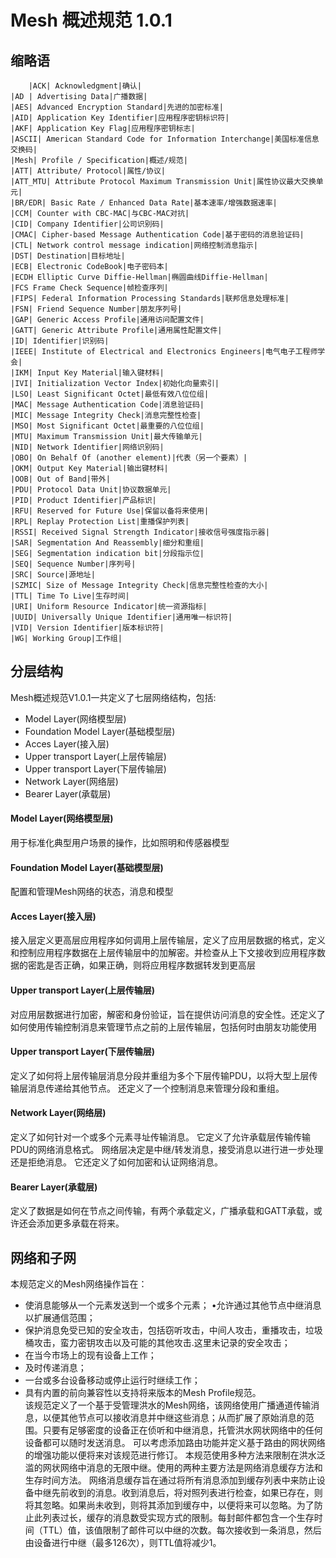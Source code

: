 # Mesh 概述规范 1.0.1

## 缩略语
        |ACK| Acknowledgment|确认|
	|AD | Advertising Data|广播数据|
	|AES| Advanced Encryption Standard|先进的加密标准|
	|AID| Application Key Identifier|应用程序密钥标识符|
	|AKF| Application Key Flag|应用程序密钥标志|
	|ASCII| American Standard Code for Information Interchange|美国标准信息交换码|
	|Mesh| Profile / Specification|概述/规范|
	|ATT| Attribute/ Protocol|属性/协议|
	|ATT_MTU| Attribute Protocol Maximum Transmission Unit|属性协议最大交换单元|
	|BR/EDR| Basic Rate / Enhanced Data Rate|基本速率/增强数据速率|
	|CCM| Counter with CBC-MAC|与CBC-MAC对抗|
	|CID| Company Identifier|公司识别码|
	|CMAC| Cipher-based Message Authentication Code|基于密码的消息验证码|
	|CTL| Network control message indication|网络控制消息指示|
	|DST| Destination|目标地址|
	|ECB| Electronic CodeBook|电子密码本|
	|ECDH Elliptic Curve Diffie-Hellman|椭圆曲线Diffie-Hellman|
	|FCS Frame Check Sequence|帧检查序列|
	|FIPS| Federal Information Processing Standards|联邦信息处理标准|
	|FSN| Friend Sequence Number|朋友序列号|
	|GAP| Generic Access Profile|通用访问配置文件|
	|GATT| Generic Attribute Profile|通用属性配置文件|
	|ID| Identifier|识别码|
	|IEEE| Institute of Electrical and Electronics Engineers|电气电子工程师学会|
	|IKM| Input Key Material|输入键材料|
	|IVI| Initialization Vector Index|初始化向量索引|
	|LSO| Least Significant Octet|最低有效八位位组|
	|MAC| Message Authentication Code|消息验证码|
	|MIC| Message Integrity Check|消息完整性检查|
	|MSO| Most Significant Octet|最重要的八位位组|
	|MTU| Maximum Transmission Unit|最大传输单元|
	|NID| Network Identifier|网络识别码|
	|OBO| On Behalf Of (another element)|代表（另一个要素）|
	|OKM| Output Key Material|输出键材料|
	|OOB| Out of Band|带外|
	|PDU| Protocol Data Unit|协议数据单元|
	|PID| Product Identifier|产品标识|
	|RFU| Reserved for Future Use|保留以备将来使用|
	|RPL| Replay Protection List|重播保护列表|
	|RSSI| Received Signal Strength Indicator|接收信号强度指示器|
	|SAR| Segmentation And Reassembly|细分和重组|
	|SEG| Segmentation indication bit|分段指示位|
	|SEQ| Sequence Number|序列号|
	|SRC| Source|源地址|
	|SZMIC| Size of Message Integrity Check|信息完整性检查的大小|
	|TTL| Time To Live|生存时间|
	|URI| Uniform Resource Indicator|统一资源指标|
	|UUID| Universally Unique Identifier|通用唯一标识符|
	|VID| Version Identifier|版本标识符|
	|WG| Working Group|工作组|
	
## 分层结构
Mesh概述规范V1.0.1一共定义了七层网络结构，包括:<br>
* Model Layer(网络模型层)
* Foundation Model Layer(基础模型层)
* Acces Layer(接入层)
* Upper transport Layer(上层传输层)
* Upper transport Layer(下层传输层)
* Network Layer(网络层)
* Bearer Layer(承载层)

#### Model Layer(网络模型层)
用于标准化典型用户场景的操作，比如照明和传感器模型
#### Foundation Model Layer(基础模型层)
配置和管理Mesh网络的状态，消息和模型
#### Acces Layer(接入层)
接入层定义更高层应用程序如何调用上层传输层，定义了应用层数据的格式，定义和控制应用程序数据在上层传输层中的加解密。并检查从上下文接收到应用程序数据的密匙是否正确，如果正确，则将应用程序数据转发到更高层
#### Upper transport Layer(上层传输层)
对应用层数据进行加密，解密和身份验证，旨在提供访问消息的安全性。还定义了如何使用传输控制消息来管理节点之前的上层传输层，包括何时由朋友功能使用
#### Upper transport Layer(下层传输层)
定义了如何将上层传输层消息分段并重组为多个下层传输PDU，以将大型上层传输层消息传递给其他节点。 还定义了一个控制消息来管理分段和重组。
#### Network Layer(网络层)
定义了如何针对一个或多个元素寻址传输消息。 它定义了允许承载层传输传输PDU的网络消息格式。
网络层决定是中继/转发消息，接受消息以进行进一步处理还是拒绝消息。 它还定义了如何加密和认证网络消息。
#### Bearer Layer(承载层)
定义了数据是如何在节点之间传输，有两个承载定义，广播承载和GATT承载，或许还会添加更多承载在将来。

## 网络和子网
本规范定义的Mesh网络操作旨在：<br>
* 使消息能够从一个元素发送到一个或多个元素； •允许通过其他节点中继消息以扩展通信范围；
* 保护消息免受已知的安全攻击，包括窃听攻击，中间人攻击，重播攻击，垃圾桶攻击，蛮力密钥攻击以及可能的其他攻击.这里未记录的安全攻击；
* 在当今市场上的现有设备上工作；
* 及时传递消息；
* 一台或多台设备移动或停止运行时继续工作；
* 具有内置的前向兼容性以支持将来版本的Mesh Profile规范。<br>
该规范定义了一个基于受管理洪水的Mesh网络，该网络使用广播通道传输消息，以便其他节点可以接收消息并中继这些消息；从而扩展了原始消息的范围。只要有足够密度的设备正在侦听和中继消息，托管洪水网状网络中的任何设备都可以随时发送消息。
可以考虑添加路由功能并定义基于路由的网状网络的增强功能以便将来对该规范进行修订。
本规范使用多种方法来限制在洪水泛滥的网状网络中消息的无限中继。使用的两种主要方法是网络消息缓存方法和生存时间方法。
网络消息缓存旨在通过将所有消息添加到缓存列表中来防止设备中继先前收到的消息。收到消息后，将对照列表进行检查，如果已存在，则将其忽略。如果尚未收到，则将其添加到缓存中，以便将来可以忽略。为了防止此列表过长，缓存的消息数受实现方式的限制。每封邮件都包含一个生存时间（TTL）值，该值限制了邮件可以中继的次数。每次接收到一条消息，然后由设备进行中继（最多126次），则TTL值将减少1。
